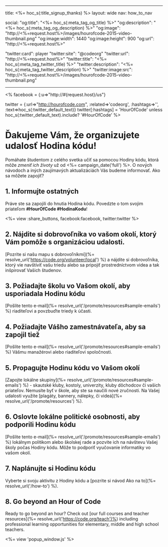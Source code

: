 * * *

title: <%= hoc_s(:title_signup_thanks) %> layout: wide nav: how_to_nav

social: "og:title": "<%= hoc_s(:meta_tag_og_title) %>" "og:description": "<%= hoc_s(:meta_tag_og_description) %>" "og:image": "http://<%=request.host%>/images/hourofcode-2015-video-thumbnail.png" "og:image:width": 1440 "og:image:height": 900 "og:url": "http://<%=request.host%>"

"twitter:card": player "twitter:site": "@codeorg" "twitter:url": "http://<%=request.host%>" "twitter:title": "<%= hoc_s(:meta_tag_twitter_title) %>" "twitter:description": "<%= hoc_s(:meta_tag_twitter_description) %>" "twitter:image:src": "http://<%=request.host%>/images/hourofcode-2015-video-thumbnail.png"

* * *

<% facebook = {:u=>"http://#{request.host}/us"}

twitter = {:url=>"http://hourofcode.com", :related=>'codeorg', :hashtags=>'', :text=>hoc_s(:twitter_default_text)} twitter[:hashtags] = 'HourOfCode' unless hoc_s(:twitter_default_text).include? '#HourOfCode' %>

# Ďakujeme Vám, že organizujete udalosť Hodina kódu!

Pomáhate študentom z celého svetka učiť sa pomocou Hodiny kódu, ktorá môže *zmeniť ich životy* už od <%= campaign_date('full') %>. O nových návodoch a iných zaujímavých aktualizáciách Vás budeme informovať. Ako sa môžete zapojiť?

## 1. Informujte ostatných

Práve ste sa zapojili do hnutia Hodina kódu. Povedzte o tom svojim priateľom **#HourOfCode #HodinaKodu**!

<%= view :share_buttons, facebook:facebook, twitter:twitter %>

## 2. Nájdite si dobrovoľníka vo vašom okolí, ktorý Vám pomôže s organizáciou udalosti.

[Pozrite si našu mapu s dobrovoľníkmi](%= resolve_url('https://code.org/volunteer/local') %) a nájdite si dobrovoľníka, ktorý vie navštíviť vašu triedu alebo sa pripojiť prostredníctvom videa a tak inšpirovať Vašich študenov.

## 3. Požiadajte školu vo Vašom okolí, aby usporiadala Hodinu kódu

[Pošlite tento e-mail](%= resolve_url('/promote/resources#sample-emails') %) riaditeľovi a povzbuďte triedy k účasti.

## 4. Požiadajte Vášho zamestnávateľa, aby sa zapojil tiež

[Pošlite tento e-mail](%= resolve_url('/promote/resources#sample-emails') %) Vášmu manažérovi alebo riaditeľovi spoločnosti.

## 5. Propagujte Hodinu kódu vo Vašom okolí

[Zapojte lokálne skupiny](%= resolve_url('/promote/resources#sample-emails') %) - skautské kluby, kostoly, univerzity, kluby dôchodcov či vašich priateľov. Nemusíte byť v škole, aby ste sa naučili nové zručnosti. Na Vašej udalosti využite [plagáty, bannery, nálepky, či videá](%= resolve_url('/promote/resources') %).

## 6. Oslovte lokálne politické osobnosti, aby podporili Hodinu kódu

[Pošlite tento e-mail](%= resolve_url('/promote/resources#sample-emails') %) lokálnym politikom alebo školskej rade a pozvite ich na návštevu Vašej školy počas Hodiny kódu. Môže to podporiť vyučovanie informatiky vo vašom okolí.

## 7. Naplánujte si Hodinu kódu

Vyberte si svoju aktivitu z Hodiny kódu a [pozrite si návod Ako na to](%= resolve_url('/how-to') %).

## 8. Go beyond an Hour of Code

Ready to go beyond an hour? Check out [our full courses and teacher resources](%= resolve_url('https://code.org/teach')%) including professional learning opportunities for elementary, middle and high school teachers.

<%= view 'popup_window.js' %>